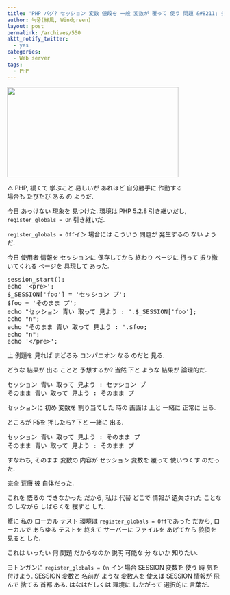 ```yaml
---
title: 'PHP バグ? セッション 変数 値段を 一般 変数が 覆って 使う 問題 &#8211; 多分 register_globals だからである よう'
author: 녹풍(綠風, Windgreen)
layout: post
permalink: /archives/550
aktt_notify_twitter:
  - yes
categories:
  - Web server
tags:
  - PHP
---
```

<div style="width: 410px" class="wp-caption aligncenter">
  <img src="http://dl.dropboxusercontent.com/u/15546257/blog/mytory/old-images/1/cfile2.uf.19425A4E4D4BC96D321E28.png" alt="" filename="cfile2.uf.19425A4E4D4BC96D321E28.png" filemime="" height="210" width="400" /><p class="wp-caption-text">
    △ PHP, 緩くて 学ぶこと 易しいが あれほど 自分勝手に 作動する 場合も たびたび ある の ようだ.
  </p>
</div>

今日 あっけない 現象を 見つけた. 環境は PHP&nbsp;5.2.8 引き継いだし, `register_globals = On` 引き継いだ.

`register_globals = Off`イン 場合には こういう 問題が 発生するの ない ようだ.

今日 使用者 情報を セッションに 保存してから 終わり ページに 行って 振り撤いてくれる ページを 具現して あった. 

<pre class="brush:php">session_start();
echo &#039;&lt;pre&gt;&#039;;
$_SESSION[&#039;foo&#039;] = &#039;セッション プ&#039;;
$foo = &#039;そのまま プ&#039;;
echo "セッション 青い 取って 見よう : ".$_SESSION[&#039;foo&#039;];
echo "n";
echo "そのまま 青い 取って 見よう : ".$foo;
echo "n";
echo &#039;&lt;/pre&gt;&#039;;
</pre>

上 例題を 見れば まどろみ コンパニオン なる のだと 見る.

どうな 結果が 出る ことと 予想するか? 当然 下と ような 結果が 論理的だ.</p> 

<pre class="brush:plain">セッション 青い 取って 見よう : セッション プ
そのまま 青い 取って 見よう : そのまま プ
</pre>

セッションに 初め 変数を 割り当てした 時の 画面は 上と 一緒に 正常に 出る.

ところが F5を 押したら? 下と 一緒に 出る.

<pre class="brush:plain">セッション 青い 取って 見よう : そのまま プ
そのまま 青い 取って 見よう : そのまま プ
</pre>

すなわち, そのまま 変数の 内容が セッション 変数を 覆って 使いつくす のだった. 

完全 荒唐 彼 自体だった.

これを 悟るの できなかった だから, 私は 代替 どこで 情報が 遺失された ことなの しながら しばらくを 捜すと した.

蟹に 私の ローカル テスト 環境は `register_globals = Off`であった だから, ローカルで あらゆる テストを 終えて サーバーに ファイルを あげてから 狼狽を 見ると した.

これは いったい 何 問題 だからなのか 説明 可能な 分 ないか 知りたい.

ヨトンガンに `register_globals = On` イン 場合 SESSION 変数を 使う 時 気を付けよう. SESSION 変数と 名前が ような 変数人を 使えば SESSION 情報が 飛んで 捨てる 首都 ある. はなはだしくは 環境に したがって 選択的に 言葉だ.